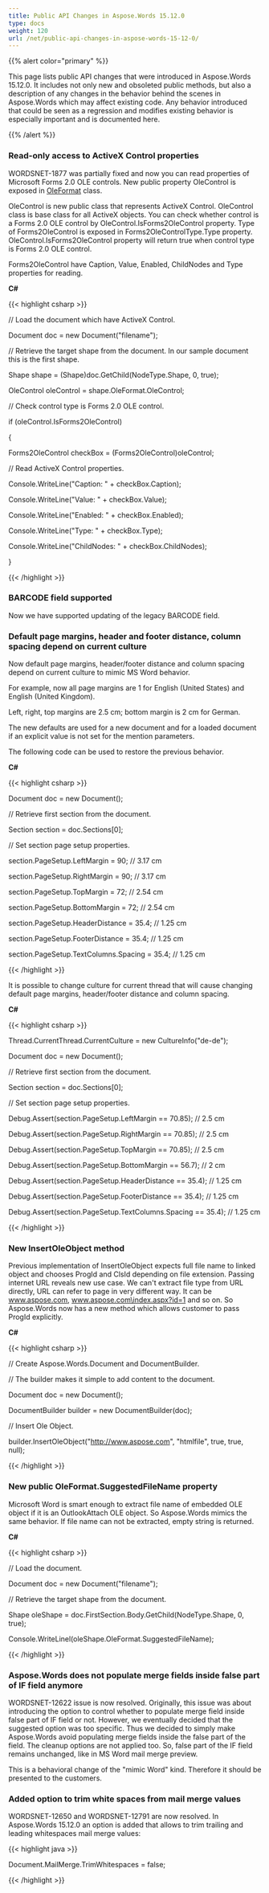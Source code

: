 ```yaml
---
title: Public API Changes in Aspose.Words 15.12.0
type: docs
weight: 120
url: /net/public-api-changes-in-aspose-words-15-12-0/
---
```


{{% alert color="primary" %}} 

This page lists public API changes that were introduced in Aspose.Words 15.12.0. It includes not only new and obsoleted public methods, but also a description of any changes in the behavior behind the scenes in Aspose.Words which may affect existing code. Any behavior introduced that could be seen as a regression and modifies existing behavior is especially important and is documented here.

{{% /alert %}} 
### **Read-only access to ActiveX Control properties**
WORDSNET-1877 was partially fixed and now you can read properties of Microsoft Forms 2.0 OLE controls. New public property OleControl is exposed in [OleFormat](http://www.aspose.com/api/java/words/com.aspose.words/classes/OleFormat) class.

OleControl is new public class that represents ActiveX Control. OleControl class is base class for all ActiveX objects. You can check whether control is a Forms 2.0 OLE control by OleControl.IsForms2OleControl property. Type of Forms2OleControl is exposed in Forms2OleControlType.Type property. OleControl.IsForms2OleControl property will return true when control type is Forms 2.0 OLE control.

Forms2OleControl have Caption, Value, Enabled, ChildNodes and Type properties for reading.

**C#**

{{< highlight csharp >}}

 // Load the document which have ActiveX Control.

Document doc = new Document("filename");

// Retrieve the target shape from the document. In our sample document this is the first shape.

Shape shape = (Shape)doc.GetChild(NodeType.Shape, 0, true);

OleControl oleControl = shape.OleFormat.OleControl;

// Check control type is Forms 2.0 OLE control.

if (oleControl.IsForms2OleControl)

{

  Forms2OleControl checkBox = (Forms2OleControl)oleControl;

  // Read ActiveX Control properties.

  Console.WriteLine("Caption: " + checkBox.Caption);

  Console.WriteLine("Value: " + checkBox.Value);

  Console.WriteLine("Enabled: " + checkBox.Enabled);

  Console.WriteLine("Type: " + checkBox.Type);

  Console.WriteLine("ChildNodes: " + checkBox.ChildNodes);

}

{{< /highlight >}}
### **BARCODE field supported**
Now we have supported updating of the legacy BARCODE field.
### **Default page margins, header and footer distance, column spacing depend on current culture**
Now default page margins, header/footer distance and column spacing depend on current culture to mimic MS Word behavior.

For example, now all page margins are 1 for English (United States) and English (United Kingdom).

Left, right, top margins are 2.5 cm; bottom margin is 2 cm for German.

The new defaults are used for a new document and for a loaded document if an explicit value is not set for the mention parameters.

The following code can be used to restore the previous behavior.

**C#**

{{< highlight csharp >}}

 Document doc = new Document();

// Retrieve first section from the document.

Section section = doc.Sections[0];

// Set section page setup properties.

section.PageSetup.LeftMargin = 90;            // 3.17 cm

section.PageSetup.RightMargin = 90;           // 3.17 cm

section.PageSetup.TopMargin = 72;             // 2.54 cm

section.PageSetup.BottomMargin = 72;          // 2.54 cm

section.PageSetup.HeaderDistance = 35.4;      // 1.25 cm

section.PageSetup.FooterDistance = 35.4;      // 1.25 cm

section.PageSetup.TextColumns.Spacing = 35.4; // 1.25 cm

{{< /highlight >}}

It is possible to change culture for current thread that will cause changing default page margins, header/footer distance and column spacing.

**C#**

{{< highlight csharp >}}

 Thread.CurrentThread.CurrentCulture = new CultureInfo("de-de");

Document doc = new Document();

// Retrieve first section from the document.

Section section = doc.Sections[0];

// Set section page setup properties.

Debug.Assert(section.PageSetup.LeftMargin == 70.85);         // 2.5 cm

Debug.Assert(section.PageSetup.RightMargin == 70.85);        // 2.5 cm

Debug.Assert(section.PageSetup.TopMargin == 70.85);          // 2.5 cm

Debug.Assert(section.PageSetup.BottomMargin == 56.7);        // 2 cm

Debug.Assert(section.PageSetup.HeaderDistance == 35.4);      // 1.25 cm

Debug.Assert(section.PageSetup.FooterDistance == 35.4);      // 1.25 cm

Debug.Assert(section.PageSetup.TextColumns.Spacing == 35.4); // 1.25 cm

{{< /highlight >}}
### **New InsertOleObject method**
Previous implementation of InsertOleObject expects full file name to linked object and chooses ProgId and ClsId depending on file extension. Passing internet URL reveals new use case. We can't extract file type from URL directly, URL can refer to page in very different way. It can be www.aspose.com, www.aspose.com\index.aspx?id=1 and so on. So Aspose.Words now has a new method which allows customer to pass ProgId explicitly.

**C#**

{{< highlight csharp >}}

 // Create Aspose.Words.Document and DocumentBuilder.

// The builder makes it simple to add content to the document.

Document doc = new Document();

DocumentBuilder builder = new DocumentBuilder(doc);

// Insert Ole Object.

builder.InsertOleObject("http://www.aspose.com", "htmlfile", true, true, null);

{{< /highlight >}}
### **New public OleFormat.SuggestedFileName property**
Microsoft Word is smart enough to extract file name of embedded OLE object if it is an OutlookAttach OLE object. So Aspose.Words mimics the same behavior. If file name can not be extracted, empty string is returned.

**C#**

{{< highlight csharp >}}

 // Load the document.

Document doc = new Document("filename");

// Retrieve the target shape from the document.

Shape oleShape = doc.FirstSection.Body.GetChild(NodeType.Shape, 0, true);

Console.WriteLinel(oleShape.OleFormat.SuggestedFileName);

{{< /highlight >}}
### **Aspose.Words does not populate merge fields inside false part of IF field anymore**
WORDSNET-12622 issue is now resolved. Originally, this issue was about introducing the option to control whether to populate merge field inside false part of IF field or not. However, we eventually decided that the suggested option was too specific. Thus we decided to simply make Aspose.Words avoid populating merge fields inside the false part of the field. The cleanup options are not applied too. So, false part of the IF field remains unchanged, like in MS Word mail merge preview.

This is a behavioral change of the "mimic Word" kind. Therefore it should be presented to the customers.
### **Added option to trim white spaces from mail merge values**
WORDSNET-12650 and WORDSNET-12791 are now resolved. In Aspose.Words 15.12.0 an option is added that allows to trim trailing and leading whitespaces mail merge values:

{{< highlight java >}}

 Document.MailMerge.TrimWhitespaces = false;

{{< /highlight >}}
